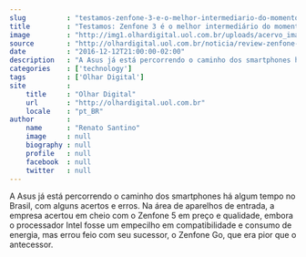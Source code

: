 ```yaml
---
slug          : "testamos-zenfone-3-e-o-melhor-intermediario-do-momento"
title         : "Testamos: Zenfone 3 é o melhor intermediário do momento"
image         : "http://img1.olhardigital.uol.com.br/uploads/acervo_imagens/2016/12/20161212203242_660_420.jpg"
source        : "http://olhardigital.uol.com.br/noticia/review-zenfone-3/64599"
date          : "2016-12-12T21:00:00-02:00"
description   : "A Asus já está percorrendo o caminho dos smartphones há algum tempo no Brasil, com alguns acertos e erros. Na área de aparelhos de entrada, a empresa acertou em cheio com o Zenfone 5 em preço e qualidade, embora o processador Intel fosse um empecilho em compatibilidade e consumo de energia, mas errou feio com seu sucessor, o Zenfone Go, que era pior que o antecessor."
categories    : ['technology']
tags          : ['Olhar Digital']
site          :
    title     : "Olhar Digital"
    url       : "http://olhardigital.uol.com.br"
    locale    : "pt_BR"
author        :
    name      : "Renato Santino"
    image     : null
    biography : null
    profile   : null
    facebook  : null
    twitter   : null
---
```


A Asus já está percorrendo o caminho dos smartphones há algum tempo no Brasil, com alguns acertos e erros. Na área de aparelhos de entrada, a empresa acertou em cheio com o Zenfone 5 em preço e qualidade, embora o processador Intel fosse um empecilho em compatibilidade e consumo de energia, mas errou feio com seu sucessor, o Zenfone Go, que era pior que o antecessor.
